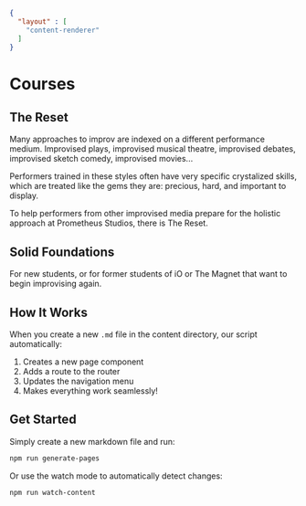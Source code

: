 ```json
{
  "layout" : [
    "content-renderer"
  ]
}
```
# Courses

## The Reset

Many approaches to improv are indexed on a different performance medium. Improvised plays, improvised musical theatre, improvised debates, improvised sketch comedy, improvised movies...

Performers trained in these styles often have very specific crystalized skills, which are treated like the gems they are: precious, hard, and important to display.

To help performers from other improvised media prepare for the holistic approach at Prometheus Studios, there is The Reset.

## Solid Foundations

For new students, or for former students of iO or The Magnet that want to begin improvising again.


## How It Works

When you create a new `.md` file in the content directory, our script automatically:

1. Creates a new page component
2. Adds a route to the router
3. Updates the navigation menu
4. Makes everything work seamlessly!

## Get Started

Simply create a new markdown file and run:
```bash
npm run generate-pages
```

Or use the watch mode to automatically detect changes:
```bash
npm run watch-content
```
